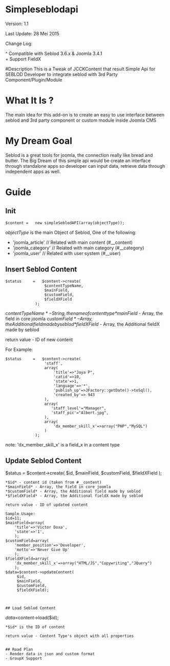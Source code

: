 Simpleseblodapi
===============
Version: 1.1

Last Update: 28 Mei 2015

Change Log:

\^ Compatible with Seblod 3.6.x & Joomla 3.4.1<br/>\+ Support FieldX

#Description
This is a Tweak of JCCKContent that result Simple Api for SEBLOD Developer to integrate seblod with 3rd Party Component/Plugin/Module


# What It Is ?
The main idea for this add-on is to create an easy to use interface between seblod and 3rd party component or custom module inside Joomla CMS

# My Dream Goal
Seblod is a great tools for joomla, the connection really like bread and butter. The Big Dream of this simple api would be create an interface through standalone apps so developer can input data, retrieve data through independent apps as well.

# Guide
## Init
```
$content =   new simpleSeblodAPI(array(objectType));
```
*objectType* is the main Object of Seblod, One of the following:
- 'joomla_article' // Related with main content (#__content)
- 'joomla_category' // Related with main category (#__category)
- 'joomla_user' // Related with user system (#__user)

## Insert Seblod Content
```
$status     =   $content->create(
                 $contentTypeName,
                 $mainField,
                 $customField,
                 $fieldXField 
             );            
```
*$contentTypeName* - String, the name of content type
*$mainField* - Array, the field in core joomla
*$customField* - Array, the Additional field made by seblod
*$fieldXField* - Array, the Additional fieldX made by seblod

return value - ID of new content

For Example:
```
$status     =   $content->create(
                 'staff',
                 array(
                     'title'=>"Jaya P",
                     'catid'=>10,
                     'state'=>1,
                     'language'=>'*',
                     'publish_up'=>JFactory::getDate()->toSql(),
                     'created_by'=> 943
                 ),
                 array(
                 	'staff_level'="Manager",
                 	'staff_pic'="Albert.jpg",
                 ),
                 array(
                     'dx_member_skill_x'=>array("PHP","MySQL")
                 )
             );
```
note: 'dx_member_skill_x' is a field_x in a content type

## Update Seblod Content
$status     =   $content->create(
                 $id,
                 $mainField,
                 $customField,
                 $fieldXField 
             );            
```
*$id* - content id (taken from #__content)
*$mainField* - Array, the field in core joomla
*$customField* - Array, the Additional field made by seblod
*$fieldXField* - Array, the Additional fieldX made by seblod

return value - ID of updated content

Sample Usage:
$id=11;
$mainField=array(
    'title'=>'Victor Doxa',
    'state'=>'1',
    );
$customField=array(
    'member_position'=>'Developer',
    'motto'=>'Never Give Up'  
    );
$fieldXField=array(
    'dx_member_skill_x'=>array("HTML/JS","Copywriting","JQuery")
    );
$data=$content->updateContent(
     $id,
     $mainField,
     $customField,
     $fieldXField);



## Load Seblod Content
```
$data=$content->load($id);
```
*$id* is the ID of content

return value - Content Type's object with all properties


## Road Plan
- Render data in json and custom format
- GroupX Support

